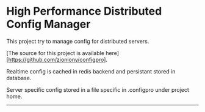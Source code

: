 # High Performance Distributed Config Manager

This project try to manage config for distributed servers.

[The source for this project is available here][https://github.com/zioniony/configpro].

Realtime config is cached in redis backend and persistant stored in database.

Server specific config stored in a file specific in .configpro under project home.

----

[packaging guide]: https://packaging.python.org
[distribution tutorial]: https://packaging.python.org/tutorials/packaging-projects/
[src]: https://github.com/zioniony/configpro
[rst]: http://docutils.sourceforge.net/rst.html
[md]: https://tools.ietf.org/html/rfc7764#section-3.5 "CommonMark variant"
[md use]: https://packaging.python.org/specifications/core-metadata/#description-content-type-optional
